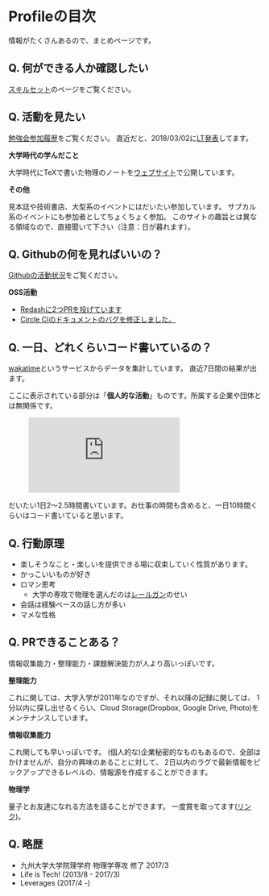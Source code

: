 # Profileの目次

情報がたくさんあるので、まとめページです。

## Q. 何ができる人か確認したい

[スキルセット](/profile/skill)のページをご覧ください。

## Q. 活動を見たい

[勉強会参加履歴](/profile/study-history)をご覧ください。
直近だと、2018/03/02に[LT発表](/#presentation/2018/03-02-Yoidore-GCPUG-LT/)してます。

**大学時代の学んだこと**

大学時代にTeXで書いた物理のノートを[ウェブサイト](https://sites.google.com/site/kyushuuphys/)で公開しています。

**その他**

見本誌や技術書店、大型系のイベントにはだいたい参加しています。
サブカル系のイベントにも参加者としてちょくちょく参加。
このサイトの趣旨とは異なる領域なので、直接聞いて下さい（注意：日が暮れます）。

## Q. Githubの何を見ればいいの？

[Githubの活動状況](/profile/github-activity)をご覧ください。

**OSS活動**

- [Redashに2つPRを投げています](https://github.com/getredash/redash/pulls/Himenon)
- [Circle CIのドキュメントのバグを修正しました。](https://github.com/circleci/circleci-docs/pulls?q=is%3Apr+author%3AHimenon+is%3Aclosed)

## Q. 一日、どれくらいコード書いているの？

[wakatime](https://wakatime.com/)というサービスからデータを集計しています。
直近7日間の結果が出ます。

ここに表示されている部分は「**個人的な活動**」ものです。所属する企業や団体とは無関係です。

<figure><embed src="https://wakatime.com/share/@946da99b-7d15-4aa3-8b56-fe6298d1246b/59678fb3-dc73-4838-954a-5afa6d384627.svg"></embed></figure>

だいたい1日2〜2.5時間書いています。お仕事の時間も含めると、一日10時間くらいはコード書いていると思います。

## Q. 行動原理

- 楽しそうなこと・楽しいを提供できる場に収束していく性質があります。
- かっこいいものが好き
- ロマン思考
    - 大学の専攻で物理を選んだのは[レールガン](http://toaru-project.com/railgun_s/)のせい
- 会話は経験ベースの話し方が多い
- マメな性格


## Q. PRできることある？

情報収集能力・整理能力・課題解決能力が人より高いっぽいです。

**整理能力**

これに関しては、大学入学が2011年なのですが、それ以降の記録に関しては、
1分以内に探し出せるくらい、Cloud Storage(Dropbox, Google Drive, Photo)をメンテナンスしています。

**情報収集能力**

これ関しても早いっぽいです。
(個人的な)企業秘密的なものもあるので、全部はかけませんが、自分の興味のあることに対して、
2日以内のラグで最新情報をピックアップできるレベルの、情報源を作成することができます。

**物理学**

量子とお友達になれる方法を語ることができます。
一度賞を取ってます([リンク](http://atlab.ecs.cst.nihon-u.ac.jp/WS_main.html))。

## Q. 略歴

- 九州大学大学院理学府 物理学専攻 修了 2017/3
- Life is Tech! (2013/8 - 2017/3)
- Leverages (2017/4 -)
